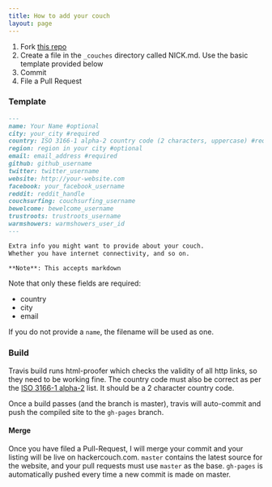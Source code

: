 ```yaml
---
title: How to add your couch
layout: page
---
```


1. Fork [this repo][fork]
2. Create a file in the `_couches` directory called NICK.md. Use the basic template provided below
3. Commit
4. File a Pull Request

### Template

```md
---
name: Your Name #optional
city: your_city #required
country: ISO 3166-1 alpha-2 country code (2 characters, uppercase) #required
region: region in your city #optional
email: email_address #required
github: github_username
twitter: twitter_username
website: http://your-website.com
facebook: your_facebook_username
reddit: reddit_handle
couchsurfing: couchsurfing_username
bewelcome: bewelcome_username
trustroots: trustroots_username
warmshowers: warmshowers_user_id
---

Extra info you might want to provide about your couch.
Whether you have internet connectivity, and so on.

**Note**: This accepts markdown
```

Note that only these fields are required:

- country
- city
- email

If you do not provide a `name`, the filename will be used as one.

### Build

Travis build runs html-proofer which checks the validity of all http links,
so they need to be working fine. The country code must also be correct as per
the [ISO 3166-1 alpha-2](https://en.wikipedia.org/wiki/ISO_3166-1_alpha-2) list.
It should be a 2 character country code.

Once a build passes (and the branch is master), travis will auto-commit
and push the compiled site to the `gh-pages` branch.

#### Merge

Once you have filed a Pull-Request, I will merge your commit and your
listing will be live on hackercouch.com. `master` contains the latest
source for the website, and your pull requests must use `master` as the base.
`gh-pages` is automatically pushed every time a new commit is made on master.

[fork]: https://github.com/captn3m0/hackercouch "Click the Fork button"
